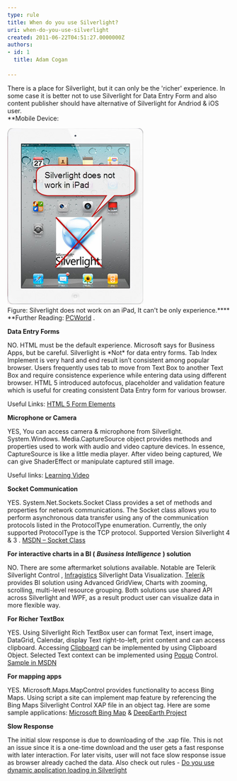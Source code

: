 ```yaml
---
type: rule
title: When do you use Silverlight?
uri: when-do-you-use-silverlight
created: 2011-06-22T04:51:27.0000000Z
authors:
- id: 1
  title: Adam Cogan

---
```


There is a place for Silverlight, but it can only be the 'richer' experience. In some case it is better not to use Silverlight for Data Entry Form and also content publisher should have alternative of Silverlight for Andriod & iOS user. <br> 
**Mobile Device: 


![](SilverlightInIPad.png)
<br>    Figure: Silverlight does not work on an iPad, It can't be only experience.****
**Further Reading: [PCWorld](http://www.pcworld.com/article/193540/ipad_proves_that_apple_wants_to_kill_flash.html)  .

 **Data Entry Forms** 

NO. HTML must be the default experience. Microsoft says for Business Apps, but be careful. Silverlight is \*Not\* for data entry forms. Tab Index Implement is very hard and end result isn’t consistent among popular browser. Users frequently uses tab to move from Text Box to another Text Box and require consistence experience while entering data using different browser. HTML 5 introduced autofocus, placeholder and validation feature which is useful for creating consistent Data Entry form for various browser.

 Useful Links: [HTML 5 Form Elements](http://www.xoriant.com/blog/software-product-development/html5-series-part-3-html5-form-elements.html)

 

 **Microphone or Camera** 

YES, You can access camera & microphone from Silverlight. System.Windows. Media.CaptureSource object provides methods and properties used to work with audio and video capture devices. In essence, CaptureSource is like a little media player. After video being captured, We can give ShaderEffect  or manipulate captured still image. 

Useful links: [Learning Video](http://www.silverlight.net/learn/videos/silverlight-4-videos/access-web-camera-microphone/) 

 

 **Socket Communication** 

YES. System.Net.Sockets.Socket Class provides a set of methods and properties for network communications. The Socket class allows you to perform asynchronous data transfer using any of the communication protocols listed in the ProtocolType enumeration. Currently, the only supported ProtocolType is the TCP protocol. Supported Version Silverlight 4 & 3 . [MSDN – Socket Class](http://msdn.microsoft.com/en-us/library/system.net.sockets.socket%28v=vs.95%29.aspx)

 


 **For interactive charts in a BI (** ***Business Intelligence*** **) solution** 

NO. There are some aftermarket solutions available. Notable are Telerik Silverlight Control , [Infragistics](http://www.infragistics.com/dotnet/netadvantage/silverlight/data-visualization.aspx)  Silverlight Data Visualization. [Telerik](http://www.telerik.com/products/new-silverlight-controls.aspx)   provides BI solution using Advanced GridView, Charts with zooming, scrolling, multi-level resource grouping. Both solutions use shared API across Silverlight and WPF, as a result product user can visualize data in more flexible way. 

 


 **For Richer TextBox** 

YES. Using Silverlight Rich TextBox user can format Text, insert image, DataGrid, Calendar, display Text right-to-left, print content and can access clipboard. Accessing [Clipboard](http://msdn.microsoft.com/en-us/library/system.windows.clipboard%28v=vs.95%29.aspx)   can be implemented by using Clipboard Object. Selected Text context can be implemented using [Popup](http://msdn.microsoft.com/en-us/library/system.windows.controls.primitives.popup%28v=vs.95%29.aspx)   Control.  [Sample in MSDN](http://msdn.microsoft.com/en-us/library/ff426926%28v=vs.95%29.aspx)

 

 **For mapping apps** 

YES. Microsoft.Maps.MapControl provides functionality to access Bing Maps. Using script a site can implement map feature by referencing the Bing Maps Silverlight Control XAP file in an object tag. Here are some sample applications:  [Microsoft Bing Map](http://www.microsoft.com/maps/isdk/silverlight/)   & [DeepEarth Project](http://deepearth.codeplex.com/)

 

 **Slow Response** 

The initial slow response is due to downloading of the .xap file. This is not an issue since it is a one-time download and the user gets a fast response with later interaction. For later visits, user will not face slow response issue as browser already cached the data. Also check out rules - [Do you use dynamic application loading in Silverlight](/Pages/Do-you-use-dynamic-application-loading-in-Silverlight.aspx)
